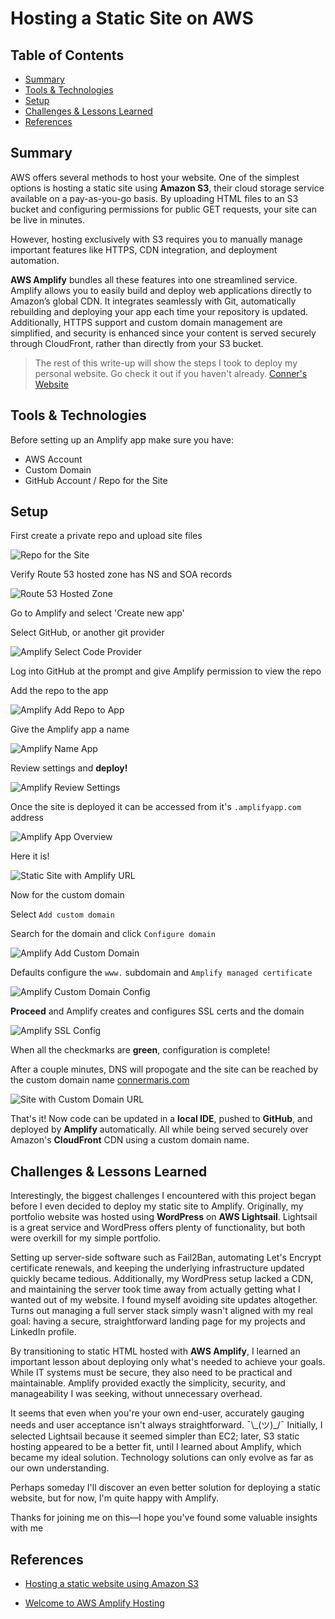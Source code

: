 # Hosting a Static Site on AWS

## Table of Contents

- [Summary](#summary)
- [Tools & Technologies](#tools--technologies)
- [Setup](#setup)
- [Challenges & Lessons Learned](#challenges--lessons-learned)
- [References](#references)

## Summary

AWS offers several methods to host your website. One of the simplest options is hosting a static site using **Amazon S3**, their cloud storage service available on a pay-as-you-go basis. By uploading HTML files to an S3 bucket and configuring permissions for public GET requests, your site can be live in minutes.

However, hosting exclusively with S3 requires you to manually manage important features like HTTPS, CDN integration, and deployment automation.

**AWS Amplify** bundles all these features into one streamlined service. Amplify allows you to easily build and deploy web applications directly to Amazon’s global CDN. It integrates seamlessly with Git, automatically rebuilding and deploying your app each time your repository is updated. Additionally, HTTPS support and custom domain management are simplified, and security is enhanced since your content is served securely through CloudFront, rather than directly from your S3 bucket.

> The rest of this write-up will show the steps I took to deploy my personal website. Go check it out if you haven't already. [Conner's Website](https://connermaris.com)

## Tools & Technologies

Before setting up an Amplify app make sure you have:

* AWS Account
* Custom Domain
* GitHub Account / Repo for the Site

## Setup

First create a private repo and upload site files

![Repo for the Site](pics/1.png)

Verify Route 53 hosted zone has NS and SOA records

![Route 53 Hosted Zone](pics/2.png)

Go to Amplify and select 'Create new app'

Select GitHub, or another git provider

![Amplify Select Code Provider](pics/3.png)

Log into GitHub at the prompt and give Amplify permission to view the repo

Add the repo to the app

![Amplify Add Repo to App](pics/4.png)

Give the Amplify app a name

![Amplify Name App](pics/5.png)

Review settings and **deploy!**

![Amplify Review Settings](pics/6.png)

Once the site is deployed it can be accessed from it's `.amplifyapp.com` address

![Amplify App Overview](pics/7.png)

Here it is!

![Static Site with Amplify URL](pics/8.png)

Now for the custom domain

Select `Add custom domain` 

Search for the domain and click `Configure domain`

![Amplify Add Custom Domain](pics/11.png)

Defaults configure the `www.` subdomain and `Amplify managed certificate`

![Amplify Custom Domain Config](pics/12.png)

**Proceed** and Amplify creates and configures SSL certs and the domain

![Amplify SSL Config](pics/13.png)

When all the checkmarks are **green**, configuration is complete!

After a couple minutes, DNS will propogate and the site can be reached by the custom domain name [connermaris.com](https://connermaris.com)

![Site with Custom Domain URL](pics/14.png)

That's it! Now code can be updated in a **local IDE**, pushed to **GitHub**, and deployed by **Amplify** automatically. All while being served securely over Amazon's **CloudFront** CDN using a custom domain name.

## Challenges & Lessons Learned

Interestingly, the biggest challenges I encountered with this project began before I even decided to deploy my static site to Amplify. Originally, my portfolio website was hosted using **WordPress** on **AWS Lightsail**. Lightsail is a great service and WordPress offers plenty of functionality, but both were overkill for my simple portfolio.

Setting up server-side software such as Fail2Ban, automating Let's Encrypt certificate renewals, and keeping the underlying infrastructure updated quickly became tedious. Additionally, my WordPress setup lacked a CDN, and maintaining the server took time away from actually getting what I wanted out of my website. I found myself avoiding site updates altogether. Turns out managing a full server stack simply wasn't aligned with my real goal: having a secure, straightforward landing page for my projects and LinkedIn profile.

By transitioning to static HTML hosted with **AWS Amplify**, I learned an important lesson about deploying only what's needed to achieve your goals. While IT systems must be secure, they also need to be practical and maintainable. Amplify provided exactly the simplicity, security, and manageability I was seeking, without unnecessary overhead.

It seems that even when you're your own end-user, accurately gauging needs and user acceptance isn't always straightforward.  ¯\\\_(ツ)_/¯  Initially, I selected Lightsail because it seemed simpler than EC2; later, S3 static hosting appeared to be a better fit, until I learned about Amplify, which became my ideal solution. Technology solutions can only evolve as far as our own understanding.

Perhaps someday I'll discover an even better solution for deploying a static website, but for now, I'm quite happy with Amplify.

Thanks for joining me on this—I hope you've found some valuable insights with me

## References

* [Hosting a static website using Amazon S3](https://docs.aws.amazon.com/AmazonS3/latest/userguide/WebsiteHosting.html)

* [Welcome to AWS Amplify Hosting](https://docs.aws.amazon.com/amplify/latest/userguide/welcome.html)
